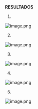 **RESULTADOS**

1. 


![image.png](https://i.postimg.cc/nrpHFqgz/image.png)

2. 

![image.png](https://i.postimg.cc/cHNWhQsm/image.png)

3. 

![image.png](https://i.postimg.cc/Vkb2hdZH/image.png)

4. 

![image.png](https://i.postimg.cc/NGJVf1Wz/image.png)

5. 

![image.png](https://i.postimg.cc/25D9XTZV/image.png)
